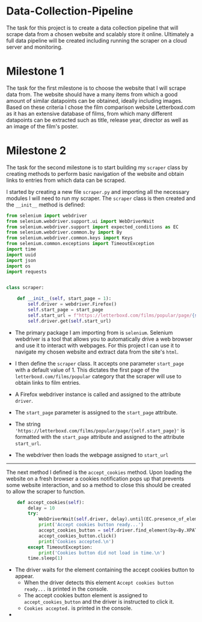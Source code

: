 # Data-Collection-Pipeline

The task for this project is to create a data collection pipeline that will scrape data from a chosen website and scalably store it online. Ultimately a full data pipeline will be created including running the scraper on a cloud server and monitoring.

# Milestone 1

The task for the first milestone is to choose the website that I will scrape data from. The website should have a many items from which a good amount of similar datapoints can be obtained, ideally including images. Based on these criteria I chose the film comparison website Letterboxd.com as it has an extensive database of films, from which many different datapoints can be extracted such as title, release year, director as well as an image of the film's poster. 

# Milestone 2

The task for the second milestone is to start building my `scraper` class by creating methods to perform basic navigation of the website and obtain links to entries from which data can be scraped.

I started by creating a new file `scraper.py` and importing all the necessary modules I will need to run my scraper. The `scraper` class is then created and the `__init__` method is defined:
```python
from selenium import webdriver
from selenium.webdriver.support.ui import WebDriverWait
from selenium.webdriver.support import expected_conditions as EC
from selenium.webdriver.common.by import By
from selenium.webdriver.common.keys import Keys
from selenium.common.exceptions import TimeoutException
import time
import uuid
import json
import os
import requests


class scraper:

    def __init__(self, start_page = 1):
        self.driver = webdriver.Firefox()
        self.start_page = start_page
        self.start_url = f"https://letterboxd.com/films/popular/page/{self.start_page}"
        self.driver.get(self.start_url)
```
- The primary package I am importing from is `selenium`. Selenium webdriver is a tool that allows you to automatically drive a web browser and use it to interact with webpages. For this project I can use it to navigate my chosen website and extract data from the site's `html`.

- I then define the `scraper` class. It accepts one parameter `start_page` with a default value of 1. This dictates the first page of the `letterboxd.com/films/popular` category that the scraper will use to obtain links to film entries.
- A Firefox webdriver instance is called and assigned to the attribute `driver`.
- The `start_page` parameter is assigned to the `start_page` attribute.
- The string `'https://letterboxd.com/films/popular/page/{self.start_page}'` is formatted with the `start_page` attribute and assigned to the attribute `start_url`.
- The webdriver then loads the webpage assigned to `start_url`

---

The next method I defined is the `accept_cookies` method. Upon loading the website on a fresh browser a cookies notification pops up that prevents some website interaction, and so a method to close this should be created to allow the scraper to function.
```python
    def accept_cookies(self):
        delay = 10
        try:
            WebDriverWait(self.driver, delay).until(EC.presence_of_element_located((By.XPATH, '//*[@class="banner_consent--2qj6F"][2]')))
            print('Accept cookies button ready...')
            accept_cookies_button = self.driver.find_element(by=By.XPATH, value='//*[@class="banner_consent--2qj6F"][2]')
            accept_cookies_button.click()
            print('Cookies accepted.\n')
        except TimeoutException:
            print('Cookies button did not load in time.\n')
        time.sleep(1)
```
- The driver waits for the element containing the accept cookies button to appear.
    - When the driver detects this element `Accept cookies button ready...` is printed in the console.
    - The accept cookies button element is assigned to `accept_cookies_button` and the driver is instructed to click it. 
    - `Cookies accepted.` is printed in the console.
- 